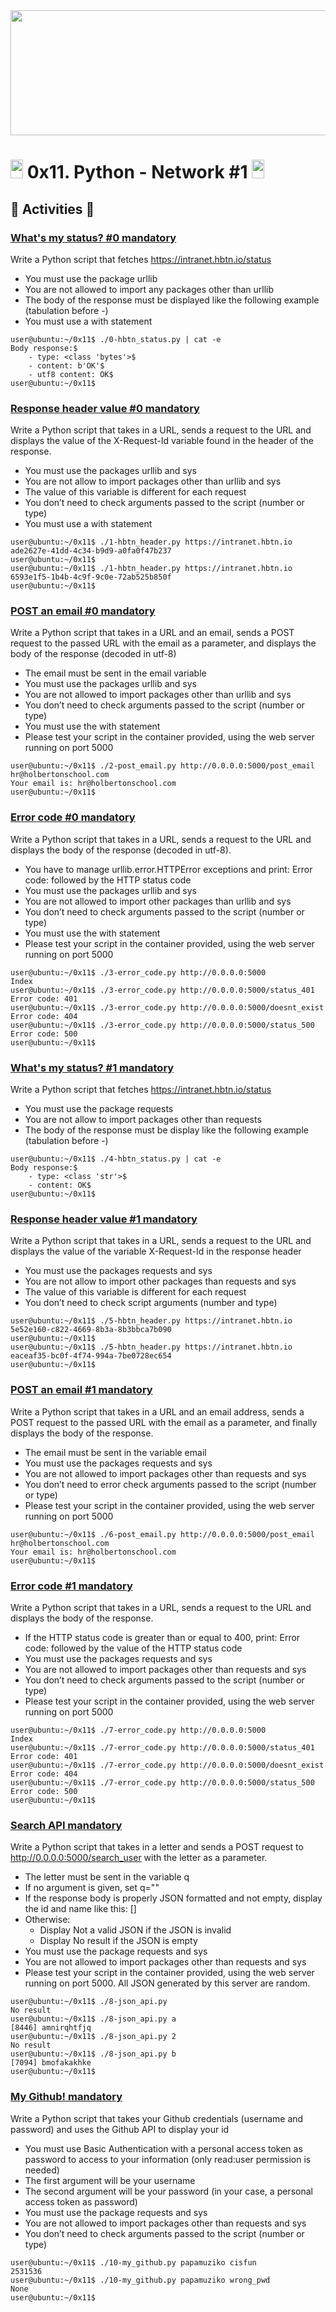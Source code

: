 <img src="https://user-images.githubusercontent.com/66263776/98416555-43fa9b80-204d-11eb-800a-df8e19b62655.jpg" width="700" height= "200"> 

# <img src="https://user-images.githubusercontent.com/66263776/98705433-b6b88f00-234b-11eb-97b7-cb193f7424f4.png" width="20" height= "30">    0x11. Python - Network #1 <img src="https://user-images.githubusercontent.com/66263776/98705433-b6b88f00-234b-11eb-97b7-cb193f7424f4.png" width="20" height= "30">

## :memo: Activities :memo:
### [What's my status? #0 mandatory]()
Write a Python script that fetches https://intranet.hbtn.io/status

* You must use the package urllib
* You are not allowed to import any packages other than urllib
* The body of the response must be displayed like the following example (tabulation before -)
* You must use a with statement

```
user@ubuntu:~/0x11$ ./0-hbtn_status.py | cat -e
Body response:$
    - type: <class 'bytes'>$
    - content: b'OK'$
    - utf8 content: OK$
user@ubuntu:~/0x11$ 
```


### [Response header value #0 mandatory]()
Write a Python script that takes in a URL, sends a request to the URL and displays the value of the X-Request-Id variable found in the header of the response.

* You must use the packages urllib and sys
* You are not allow to import packages other than urllib and sys
* The value of this variable is different for each request
* You don’t need to check arguments passed to the script (number or type)
* You must use a with statement
```
user@ubuntu:~/0x11$ ./1-hbtn_header.py https://intranet.hbtn.io
ade2627e-41dd-4c34-b9d9-a0fa0f47b237
user@ubuntu:~/0x11$ 
user@ubuntu:~/0x11$ ./1-hbtn_header.py https://intranet.hbtn.io
6593e1f5-1b4b-4c9f-9c0e-72ab525b850f
user@ubuntu:~/0x11$ 
```



### [POST an email #0 mandatory]()
Write a Python script that takes in a URL and an email, sends a POST request to the passed URL with the email as a parameter, and displays the body of the response (decoded in utf-8)

* The email must be sent in the email variable
* You must use the packages urllib and sys
* You are not allowed to import packages other than urllib and sys
* You don’t need to check arguments passed to the script (number or type)
* You must use the with statement
* Please test your script in the container provided, using the web server running on port 5000

```
user@ubuntu:~/0x11$ ./2-post_email.py http://0.0.0.0:5000/post_email hr@holbertonschool.com
Your email is: hr@holbertonschool.com
user@ubuntu:~/0x11$ 
```


### [Error code #0 mandatory]()
Write a Python script that takes in a URL, sends a request to the URL and displays the body of the response (decoded in utf-8).

* You have to manage urllib.error.HTTPError exceptions and print: Error code: followed by the HTTP status code
* You must use the packages urllib and sys
* You are not allowed to import other packages than urllib and sys
* You don’t need to check arguments passed to the script (number or type)
* You must use the with statement
* Please test your script in the container provided, using the web server running on port 5000

```
user@ubuntu:~/0x11$ ./3-error_code.py http://0.0.0.0:5000
Index
user@ubuntu:~/0x11$ ./3-error_code.py http://0.0.0.0:5000/status_401
Error code: 401
user@ubuntu:~/0x11$ ./3-error_code.py http://0.0.0.0:5000/doesnt_exist
Error code: 404
user@ubuntu:~/0x11$ ./3-error_code.py http://0.0.0.0:5000/status_500
Error code: 500
user@ubuntu:~/0x11$ 
```

### [What's my status? #1 mandatory]()
Write a Python script that fetches https://intranet.hbtn.io/status

* You must use the package requests
* You are not allow to import packages other than requests
* The body of the response must be display like the following example (tabulation before -)
```
user@ubuntu:~/0x11$ ./4-hbtn_status.py | cat -e
Body response:$
    - type: <class 'str'>$
    - content: OK$
user@ubuntu:~/0x11$ 
```



### [Response header value #1 mandatory]()
Write a Python script that takes in a URL, sends a request to the URL and displays the value of the variable X-Request-Id in the response header

* You must use the packages requests and sys
* You are not allow to import other packages than requests and sys
* The value of this variable is different for each request
* You don’t need to check script arguments (number and type)
```
user@ubuntu:~/0x11$ ./5-hbtn_header.py https://intranet.hbtn.io
5e52e160-c822-4669-8b3a-8b3bbca7b090
user@ubuntu:~/0x11$ 
user@ubuntu:~/0x11$ ./5-hbtn_header.py https://intranet.hbtn.io
eaceaf35-bc0f-4f74-994a-7be0728ec654
user@ubuntu:~/0x11$ 
```


### [POST an email #1 mandatory]()
Write a Python script that takes in a URL and an email address, sends a POST request to the passed URL with the email as a parameter, and finally displays the body of the response.

* The email must be sent in the variable email
* You must use the packages requests and sys
* You are not allowed to import packages other than requests and sys
* You don’t need to error check arguments passed to the script (number or type)
* Please test your script in the container provided, using the web server running on port 5000
```
user@ubuntu:~/0x11$ ./6-post_email.py http://0.0.0.0:5000/post_email hr@holbertonschool.com
Your email is: hr@holbertonschool.com
user@ubuntu:~/0x11$ 
```

### [Error code #1 mandatory]()
Write a Python script that takes in a URL, sends a request to the URL and displays the body of the response.

* If the HTTP status code is greater than or equal to 400, print: Error code: followed by the value of the HTTP status code
* You must use the packages requests and sys
* You are not allowed to import packages other than requests and sys
* You don’t need to check arguments passed to the script (number or type)
* Please test your script in the container provided, using the web server running on port 5000
```
user@ubuntu:~/0x11$ ./7-error_code.py http://0.0.0.0:5000
Index
user@ubuntu:~/0x11$ ./7-error_code.py http://0.0.0.0:5000/status_401
Error code: 401
user@ubuntu:~/0x11$ ./7-error_code.py http://0.0.0.0:5000/doesnt_exist
Error code: 404
user@ubuntu:~/0x11$ ./7-error_code.py http://0.0.0.0:5000/status_500
Error code: 500
user@ubuntu:~/0x11$ 
```


### [Search API mandatory]()
Write a Python script that takes in a letter and sends a POST request to http://0.0.0.0:5000/search_user with the letter as a parameter.

* The letter must be sent in the variable q
* If no argument is given, set q=""
* If the response body is properly JSON formatted and not empty, display the id and name like this: [<id>] <name>
* Otherwise:
    * Display Not a valid JSON if the JSON is invalid
    * Display No result if the JSON is empty
* You must use the package requests and sys
* You are not allowed to import packages other than requests and sys
* Please test your script in the container provided, using the web server running on port 5000. All JSON generated by this server are random.

```
user@ubuntu:~/0x11$ ./8-json_api.py 
No result
user@ubuntu:~/0x11$ ./8-json_api.py a
[8446] amnirqhtfjq
user@ubuntu:~/0x11$ ./8-json_api.py 2
No result
user@ubuntu:~/0x11$ ./8-json_api.py b
[7094] bmofakakhke
user@ubuntu:~/0x11$ 
```

### [My Github! mandatory]()
Write a Python script that takes your Github credentials (username and password) and uses the Github API to display your id

* You must use Basic Authentication with a personal access token as password to access to your information (only read:user permission is needed)
* The first argument will be your username
* The second argument will be your password (in your case, a personal access token as password)
* You must use the package requests and sys
* You are not allowed to import packages other than requests and sys
* You don’t need to check arguments passed to the script (number or type)
```
user@ubuntu:~/0x11$ ./10-my_github.py papamuziko cisfun
2531536
user@ubuntu:~/0x11$ ./10-my_github.py papamuziko wrong_pwd
None
user@ubuntu:~/0x11$ 
```

